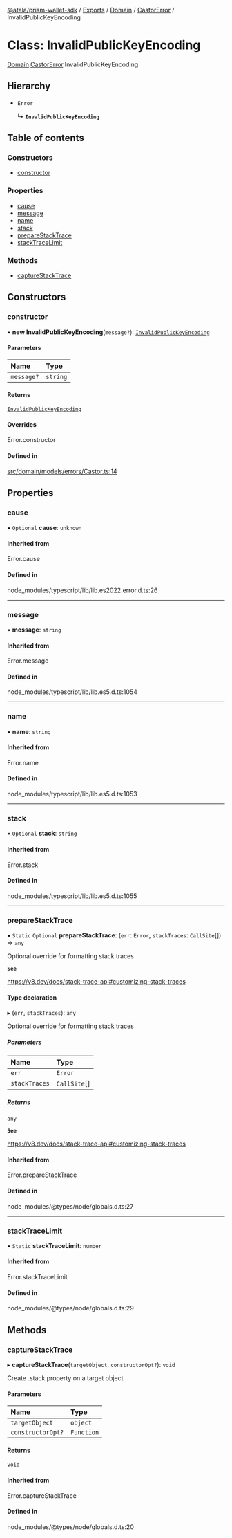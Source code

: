 [@atala/prism-wallet-sdk](../README.md) / [Exports](../modules.md) / [Domain](../modules/Domain.md) / [CastorError](../modules/Domain.CastorError.md) / InvalidPublicKeyEncoding

# Class: InvalidPublicKeyEncoding

[Domain](../modules/Domain.md).[CastorError](../modules/Domain.CastorError.md).InvalidPublicKeyEncoding

## Hierarchy

- `Error`

  ↳ **`InvalidPublicKeyEncoding`**

## Table of contents

### Constructors

- [constructor](Domain.CastorError.InvalidPublicKeyEncoding.md#constructor)

### Properties

- [cause](Domain.CastorError.InvalidPublicKeyEncoding.md#cause)
- [message](Domain.CastorError.InvalidPublicKeyEncoding.md#message)
- [name](Domain.CastorError.InvalidPublicKeyEncoding.md#name)
- [stack](Domain.CastorError.InvalidPublicKeyEncoding.md#stack)
- [prepareStackTrace](Domain.CastorError.InvalidPublicKeyEncoding.md#preparestacktrace)
- [stackTraceLimit](Domain.CastorError.InvalidPublicKeyEncoding.md#stacktracelimit)

### Methods

- [captureStackTrace](Domain.CastorError.InvalidPublicKeyEncoding.md#capturestacktrace)

## Constructors

### constructor

• **new InvalidPublicKeyEncoding**(`message?`): [`InvalidPublicKeyEncoding`](Domain.CastorError.InvalidPublicKeyEncoding.md)

#### Parameters

| Name | Type |
| :------ | :------ |
| `message?` | `string` |

#### Returns

[`InvalidPublicKeyEncoding`](Domain.CastorError.InvalidPublicKeyEncoding.md)

#### Overrides

Error.constructor

#### Defined in

[src/domain/models/errors/Castor.ts:14](https://github.com/input-output-hk/atala-prism-wallet-sdk-ts/blob/a3fc2aa/src/domain/models/errors/Castor.ts#L14)

## Properties

### cause

• `Optional` **cause**: `unknown`

#### Inherited from

Error.cause

#### Defined in

node_modules/typescript/lib/lib.es2022.error.d.ts:26

___

### message

• **message**: `string`

#### Inherited from

Error.message

#### Defined in

node_modules/typescript/lib/lib.es5.d.ts:1054

___

### name

• **name**: `string`

#### Inherited from

Error.name

#### Defined in

node_modules/typescript/lib/lib.es5.d.ts:1053

___

### stack

• `Optional` **stack**: `string`

#### Inherited from

Error.stack

#### Defined in

node_modules/typescript/lib/lib.es5.d.ts:1055

___

### prepareStackTrace

▪ `Static` `Optional` **prepareStackTrace**: (`err`: `Error`, `stackTraces`: `CallSite`[]) => `any`

Optional override for formatting stack traces

**`See`**

https://v8.dev/docs/stack-trace-api#customizing-stack-traces

#### Type declaration

▸ (`err`, `stackTraces`): `any`

Optional override for formatting stack traces

##### Parameters

| Name | Type |
| :------ | :------ |
| `err` | `Error` |
| `stackTraces` | `CallSite`[] |

##### Returns

`any`

**`See`**

https://v8.dev/docs/stack-trace-api#customizing-stack-traces

#### Inherited from

Error.prepareStackTrace

#### Defined in

node_modules/@types/node/globals.d.ts:27

___

### stackTraceLimit

▪ `Static` **stackTraceLimit**: `number`

#### Inherited from

Error.stackTraceLimit

#### Defined in

node_modules/@types/node/globals.d.ts:29

## Methods

### captureStackTrace

▸ **captureStackTrace**(`targetObject`, `constructorOpt?`): `void`

Create .stack property on a target object

#### Parameters

| Name | Type |
| :------ | :------ |
| `targetObject` | `object` |
| `constructorOpt?` | `Function` |

#### Returns

`void`

#### Inherited from

Error.captureStackTrace

#### Defined in

node_modules/@types/node/globals.d.ts:20
